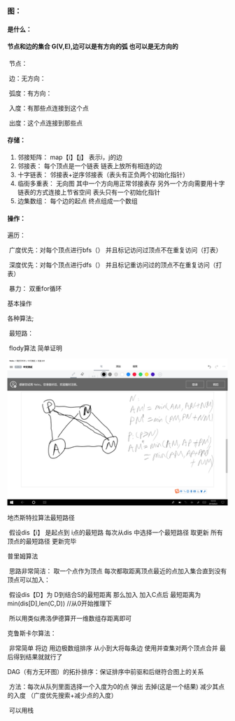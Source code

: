 ### 图：

#### 是什么：

#### 				节点和边的集合 G(V,E),边可以是有方向的弧 也可以是无方向的

​	节点：

​	边：无方向：

​	弧度：有方向：

​	入度：有那些点连接到这个点

​	出度：这个点连接到那些点

#### 存储：

1. 邻接矩阵： map【i】【j】 表示i，j的边
2. 邻接表：    每个顶点是一个链表 链表上放所有相连的边
3. 十字链表：     邻接表+逆序邻接表（表头有正负两个初始化指针）
4. 临街多重表： 无向图   其中一个方向用正常邻接表存 另外一个方向需要用十字链表的方式连接上节省空间 表头只有一个初始化指针
5. 边集数组： 每个边的起点 终点组成一个数组 

#### 操作： 

遍历：

​	广度优先：对每个顶点进行bfs（） 并且标记访问过顶点不在重复访问（打表）

​	深度优先：对每个顶点进行dfs（） 并且标记重访问过的顶点不在重复访问（打表）

​	暴力： 双重for循环  

基本操作



各种算法;



​	最短路：

​	flody算法 简单证明

![](..\pic\graph01.png)

地杰斯特拉算法最短路径

​	假设dis【i】 是起点到 i点的最短路 每次从dis 中选择一个最短路径 取更新 所有顶点的最短路径 更新完毕

普里姆算法

​	思路非常简洁： 取一个点作为顶点 每次都取距离顶点最近的点加入集合直到没有顶点可以加入：

​	假设dis【D】为 D到结合S的最短距离 那么加入 加入C点后 最短距离为 min(dis[D],len(C,D)) //从0开始推理下

​        所以用类似弗洛伊德算开一维数组存距离即可

克鲁斯卡尔算法：

​	非常简单 将边 用边极数组排序 从小到大将每条边 使用并查集对两个顶点合并 最后得到结果就就行了



DAG（有方无环图）的拓扑排序：保证排序中前驱和后继符合图上的关系

​	方法：每次从队列里面选择一个入度为0的点  弹出 去掉(这是一个结果) 减少其点的入度 （广度优先搜索+减少点的入度）

​	可以用栈